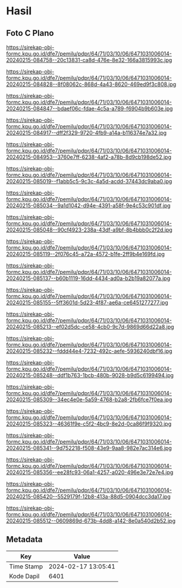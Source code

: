 # Hasil

## Foto C Plano

https://sirekap-obj-formc.kpu.go.id/dfe7/pemilu/pdpr/64/71/03/10/06/6471031006014-20240215-084758--20c13831-ca8d-476e-8e32-166a3815993c.jpg

https://sirekap-obj-formc.kpu.go.id/dfe7/pemilu/pdpr/64/71/03/10/06/6471031006014-20240215-084828--8f08062c-868d-4a43-8620-469ed9f3c808.jpg

https://sirekap-obj-formc.kpu.go.id/dfe7/pemilu/pdpr/64/71/03/10/06/6471031006014-20240215-084847--bdaef06c-fdae-4c5a-a789-f6904b9b603e.jpg

https://sirekap-obj-formc.kpu.go.id/dfe7/pemilu/pdpr/64/71/03/10/06/6471031006014-20240215-084917--dff2f329-9720-4fb9-a14a-b116374e7a32.jpg

https://sirekap-obj-formc.kpu.go.id/dfe7/pemilu/pdpr/64/71/03/10/06/6471031006014-20240215-084953--3760e7ff-6238-4af2-a78b-8d9cb198de52.jpg

https://sirekap-obj-formc.kpu.go.id/dfe7/pemilu/pdpr/64/71/03/10/06/6471031006014-20240215-085019--f1abb5c5-9c3c-4a5d-acdd-37443dc9aba0.jpg

https://sirekap-obj-formc.kpu.go.id/dfe7/pemilu/pdpr/64/71/03/10/06/6471031006014-20240215-085034--9a1d1042-d94e-4391-a58f-9e4c53c901df.jpg

https://sirekap-obj-formc.kpu.go.id/dfe7/pemilu/pdpr/64/71/03/10/06/6471031006014-20240215-085048--90cf4923-238a-43df-a9bf-8b4bbb0c2f2d.jpg

https://sirekap-obj-formc.kpu.go.id/dfe7/pemilu/pdpr/64/71/03/10/06/6471031006014-20240215-085119--2f076c45-a72a-4572-b1fe-2ff9b4e169fd.jpg

https://sirekap-obj-formc.kpu.go.id/dfe7/pemilu/pdpr/64/71/03/10/06/6471031006014-20240215-085137--b60b1119-16dd-4434-ad0a-b2b19a82077a.jpg

https://sirekap-obj-formc.kpu.go.id/dfe7/pemilu/pdpr/64/71/03/10/06/6471031006014-20240215-085155--5ff3601d-5d23-4f87-ae6a-ce6451277277.jpg

https://sirekap-obj-formc.kpu.go.id/dfe7/pemilu/pdpr/64/71/03/10/06/6471031006014-20240215-085213--ef02d5dc-ce58-4cb0-9c7d-9869d66d22a8.jpg

https://sirekap-obj-formc.kpu.go.id/dfe7/pemilu/pdpr/64/71/03/10/06/6471031006014-20240215-085232--fddd44e4-7232-492c-aefe-5936240dbf16.jpg

https://sirekap-obj-formc.kpu.go.id/dfe7/pemilu/pdpr/64/71/03/10/06/6471031006014-20240215-085248--ddf1b763-1bcb-480b-9028-b9d5c6199494.jpg

https://sirekap-obj-formc.kpu.go.id/dfe7/pemilu/pdpr/64/71/03/10/06/6471031006014-20240215-085309--34ec4e0e-5a59-4768-b2a8-2fb6fce7f0ea.jpg

https://sirekap-obj-formc.kpu.go.id/dfe7/pemilu/pdpr/64/71/03/10/06/6471031006014-20240215-085323--46361f9e-c5f2-4bc9-8e2d-0ca86f9f9320.jpg

https://sirekap-obj-formc.kpu.go.id/dfe7/pemilu/pdpr/64/71/03/10/06/6471031006014-20240215-085341--9d752218-f508-43e9-9aa8-982e7ac314e6.jpg

https://sirekap-obj-formc.kpu.go.id/dfe7/pemilu/pdpr/64/71/03/10/06/6471031006014-20240215-085356--ee28fc93-06a1-4257-a020-496e3e72e7e4.jpg

https://sirekap-obj-formc.kpu.go.id/dfe7/pemilu/pdpr/64/71/03/10/06/6471031006014-20240215-085420--5529179f-12b8-413a-88d5-0904dcc3da17.jpg

https://sirekap-obj-formc.kpu.go.id/dfe7/pemilu/pdpr/64/71/03/10/06/6471031006014-20240215-085512--0609869d-673b-4dd8-a142-8e0a540d2b52.jpg


## Metadata

| Key        | Value               |
| ---------- | ------------------- |
| Time Stamp | 2024-02-17 13:05:41 |
| Kode Dapil | 6401                |



